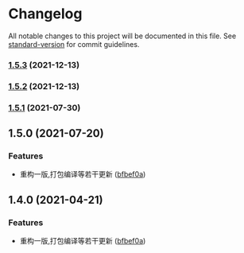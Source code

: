 # Changelog

All notable changes to this project will be documented in this file. See [standard-version](https://github.com/conventional-changelog/standard-version) for commit guidelines.

### [1.5.3](https://github.com/eleven-net-cn/ball-collision/compare/v1.5.2...v1.5.3) (2021-12-13)

### [1.5.2](https://github.com/eleven-net-cn/ball-collision/compare/v1.5.1...v1.5.2) (2021-12-13)

### [1.5.1](https://github.com/eleven-net-cn/ball-collision/compare/v1.5.0...v1.5.1) (2021-07-30)

## 1.5.0 (2021-07-20)


### Features

* 重构一版,打包编译等若干更新 ([bfbef0a](https://github.com/eleven-net-cn/ball-collision/commit/bfbef0ac521938f8d366b2679b295bea9fba6d66))

## 1.4.0 (2021-04-21)


### Features

* 重构一版,打包编译等若干更新 ([bfbef0a](https://github.com/eleven-net-cn/ball-collision/commit/bfbef0ac521938f8d366b2679b295bea9fba6d66))
